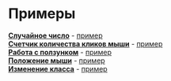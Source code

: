 # Примеры  
[**Cлучайное число**](https://github.com/VipBender/JavaScript/tree/master/examples/MathRandom)
\-
[пример](https://codepen.io/VipBender/pen/XWbyEXr)  
[**Счетчик количества кликов мыши**](https://github.com/VipBender/JavaScript/tree/master/examples/NnumberOfClicks)
\-
[пример](https://codepen.io/VipBender/pen/poJxNdx)  
[**Работа с ползунком**](https://github.com/VipBender/JavaScript/tree/master/examples/SliderValues)
\-
[пример](https://codepen.io/VipBender/pen/mdJzOpm)  
[**Положение мыши**](https://github.com/VipBender/JavaScript/tree/master/examples/MousePosition)
\-
[пример](https://codepen.io/VipBender/pen/YzXJpxG)  
[**Изменение класса**](https://github.com/VipBender/JavaScript/tree/master/examples/ChangingTheClass)
\-
[пример](https://codepen.io/VipBender/pen/gOpBLaL)  